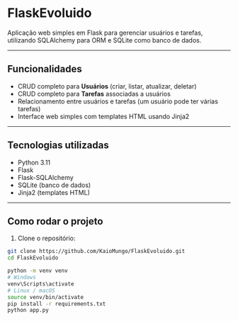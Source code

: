 # FlaskEvoluido

Aplicação web simples em Flask para gerenciar usuários e tarefas, utilizando SQLAlchemy para ORM e SQLite como banco de dados.

---

## Funcionalidades

- CRUD completo para **Usuários** (criar, listar, atualizar, deletar)
- CRUD completo para **Tarefas** associadas a usuários
- Relacionamento entre usuários e tarefas (um usuário pode ter várias tarefas)
- Interface web simples com templates HTML usando Jinja2

---

## Tecnologias utilizadas

- Python 3.11
- Flask
- Flask-SQLAlchemy
- SQLite (banco de dados)
- Jinja2 (templates HTML)

---

## Como rodar o projeto

1. Clone o repositório:

```bash
git clone https://github.com/KaioMungo/FlaskEvoluido.git
cd FlaskEvoluido

python -m venv venv
# Windows
venv\Scripts\activate
# Linux / macOS
source venv/bin/activate
pip install -r requirements.txt
python app.py

